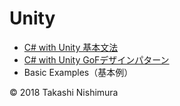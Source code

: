 # Unity

* [C# with Unity 基本文法](https://github.com/TakashiNishimura/HelloWorld/blob/master/languages/C%23Unity/C%23Unity_reference.md)
* [C# with Unity GoFデザインパターン](https://github.com/TakashiNishimura/HelloWorld/blob/master/languages/C%23Unity/C%23Unity_pattern.md)
* Basic Examples（基本例）

© 2018 Takashi Nishimura